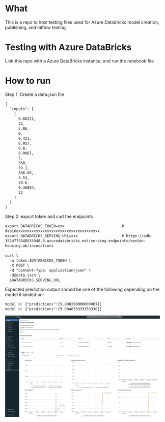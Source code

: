 # What
This is a repo to host testing files used for Azure Databricks model creation, publishing, and mlflow testing 

# Testing with Azure DataBricks
Link this repo with a Azure DataBricks instance, and run the notebook file

# How to run
Step 1: Create a data.json file
```
{
  "inputs": [
    [
      0.08221,
      22,
      5.86,
      0,
      0.431,
      6.957,
      6.8,
      8.9067,
      7,
      330,
      19.1,
      386.09,
      3.53,
      29.6,
      0.36894,
      22
    ]
  ]
}
```

Step 2: export token and curl the endpoints
```
export DATABRICKS_TOKEN=xxx                          # dapi6exxxxxxxxxxxxxxxxxxxxxxxxxxxxxxxxxxxxx
export DATABRICKS_SERVING_URL=xxx                    # https://adb-3524775348533048.8.azuredatabricks.net/serving-endpoints/boston-housing-ab/invocations

curl \
  -u token:$DATABRICKS_TOKEN \
  -X POST \
  -H "Content-Type: application/json" \
  -d@data.json \
  $DATABRICKS_SERVING_URL
```

Expected prediction output should be one of the following depending on the model it landed on:
```
model a: {"predictions":[5.808200000000007]}
model b: {"predictions":[5.904833333333338]}
```

![img](./assets/adb-ab-serving.png)
